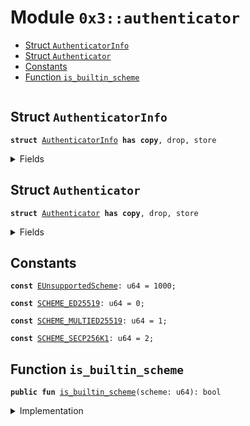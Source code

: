 
<a name="0x3_authenticator"></a>

# Module `0x3::authenticator`



-  [Struct `AuthenticatorInfo`](#0x3_authenticator_AuthenticatorInfo)
-  [Struct `Authenticator`](#0x3_authenticator_Authenticator)
-  [Constants](#@Constants_0)
-  [Function `is_builtin_scheme`](#0x3_authenticator_is_builtin_scheme)


<pre><code></code></pre>



<a name="0x3_authenticator_AuthenticatorInfo"></a>

## Struct `AuthenticatorInfo`



<pre><code><b>struct</b> <a href="authenticator.md#0x3_authenticator_AuthenticatorInfo">AuthenticatorInfo</a> <b>has</b> <b>copy</b>, drop, store
</code></pre>



<details>
<summary>Fields</summary>


<dl>
<dt>
<code>sequence_number: u64</code>
</dt>
<dd>

</dd>
<dt>
<code><a href="authenticator.md#0x3_authenticator">authenticator</a>: <a href="authenticator.md#0x3_authenticator_Authenticator">authenticator::Authenticator</a></code>
</dt>
<dd>

</dd>
</dl>


</details>

<a name="0x3_authenticator_Authenticator"></a>

## Struct `Authenticator`



<pre><code><b>struct</b> <a href="authenticator.md#0x3_authenticator_Authenticator">Authenticator</a> <b>has</b> <b>copy</b>, drop, store
</code></pre>



<details>
<summary>Fields</summary>


<dl>
<dt>
<code>scheme: u64</code>
</dt>
<dd>

</dd>
<dt>
<code>payload: <a href="">vector</a>&lt;u8&gt;</code>
</dt>
<dd>

</dd>
</dl>


</details>

<a name="@Constants_0"></a>

## Constants


<a name="0x3_authenticator_EUnsupportedScheme"></a>



<pre><code><b>const</b> <a href="authenticator.md#0x3_authenticator_EUnsupportedScheme">EUnsupportedScheme</a>: u64 = 1000;
</code></pre>



<a name="0x3_authenticator_SCHEME_ED25519"></a>



<pre><code><b>const</b> <a href="authenticator.md#0x3_authenticator_SCHEME_ED25519">SCHEME_ED25519</a>: u64 = 0;
</code></pre>



<a name="0x3_authenticator_SCHEME_MULTIED25519"></a>



<pre><code><b>const</b> <a href="authenticator.md#0x3_authenticator_SCHEME_MULTIED25519">SCHEME_MULTIED25519</a>: u64 = 1;
</code></pre>



<a name="0x3_authenticator_SCHEME_SECP256K1"></a>



<pre><code><b>const</b> <a href="authenticator.md#0x3_authenticator_SCHEME_SECP256K1">SCHEME_SECP256K1</a>: u64 = 2;
</code></pre>



<a name="0x3_authenticator_is_builtin_scheme"></a>

## Function `is_builtin_scheme`



<pre><code><b>public</b> <b>fun</b> <a href="authenticator.md#0x3_authenticator_is_builtin_scheme">is_builtin_scheme</a>(scheme: u64): bool
</code></pre>



<details>
<summary>Implementation</summary>


<pre><code><b>public</b> <b>fun</b> <a href="authenticator.md#0x3_authenticator_is_builtin_scheme">is_builtin_scheme</a>(scheme: u64): bool {
   scheme == <a href="authenticator.md#0x3_authenticator_SCHEME_ED25519">SCHEME_ED25519</a> || scheme == <a href="authenticator.md#0x3_authenticator_SCHEME_MULTIED25519">SCHEME_MULTIED25519</a> || scheme == <a href="authenticator.md#0x3_authenticator_SCHEME_SECP256K1">SCHEME_SECP256K1</a>
}
</code></pre>



</details>
